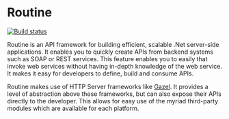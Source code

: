 Routine
=======

[![Build status](https://ci.appveyor.com/api/projects/status/q54ihrs7sj5v6rgm?svg=true)](https://ci.appveyor.com/project/melihorhan/routine)

Routine is an API framework for building efficient, scalable .Net server-side applications. It enables you to quickly create APIs from backend systems such as SOAP or REST services. This feature enables you to easily that invoke web services without having in-depth knowledge of the web service. It makes it easy for developers to define, build and consume APIs.

Routine makes use of HTTP Server frameworks like [Gazel](https://gazel.io/). It provides a level of abstraction above these frameworks, but can also expose their APIs directly to the developer. This allows for easy use of the myriad third-party modules which are available for each platform.

